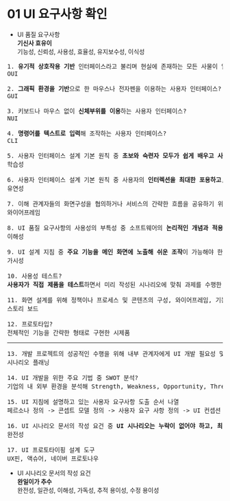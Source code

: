 01 UI 요구사항 확인
===
- UI 품질 요구사항<br>
**기신사 효유이**<br>
기능성, 신뢰성, 사용성, 효율성, 유지보수성, 이식성<br>

<pre>
1. <b>유기적 상호작용 기반</b> 인터페이스라고 불리며 현실에 존재하는 모든 사물이 입출력장치로 변화할 수 있는 사용자 인터페이스의 유형?
OUI

2. <b>그래픽 환경을 기반</b>으로 한 마우스나 전자펜을 이용하는 사용자 인터페이스?
GUI

3. 키보드나 마우스 없이 <b>신체부위를 이용</b>하는 사용자 인터페이스?
NUI

4. <b>명령어를 텍스트로 입력</b>해 조작하는 사용자 인터페이스?
CLI

5. 사용자 인터페이스 설계 기본 원칙 중 <b>초보와 숙련자 모두가 쉽게 배우고 사용</b>할 수 있게 제작하는 원칙?
학습성

6. 사용자 인터페이스 설계 기본 원칙 중 사용자의 <b>인터렉션을 최대한 포용하고, 실수를 방지</b>할 수 있도록 제작하는 원칙?
유연성

7. 이해 관계자들의 화면구성을 협의하거나 서비스의 간략한 흐름을 공유하기 위해 <b>화면 단위의 레이아웃을 설계</b>하는 UI 화면 설계 방식?
와이어프레임

8. UI 품질 요구사항의 사용성의 부특성 중 소프트웨어의 <b>논리적인 개념과 적용 가능성을 분간</b>하는 데 필요한 사용자의 노력 정도에 따른 소프트웨어 특성?
이해성

9. UI 설계 지침 중 <b>주요 기능을 메인 화면에 노출해 쉬운 조작</b>이 가능해야 한다는 설계 지침?
가시성

10. 사용성 테스트?
<b>사용자가 직접 제품을 테스트</b>하면서 미리 작성된 시나리오에 맞춰 과제를 수행한 후, 질문에 답하도록 하는 테스트

11. 화면 설계를 위해 정책이나 프로세스 및 콘텐츠의 구성, 와이어프레임, 기능에 대한 정의, 데이터베이스의 연동 등 구축하는 서비스를 위한 대부분 정보가 수록된 문서로서, <b>디자이너와 개발자가 최종적으로 참고하는 산출 문서</b>?
스토리 보드

12. 프로토타입?
전체적인 기능을 간략한 형태로 구현한 시제품
</pre>

---

<pre>
13. 개발 프로젝트의 성공적인 수행을 위해 내부 관계자에게 UI 개발 필요성 및 목표를 공유하고 개발 범위를 수립하기 위한 주요 기법들 중 불확실성이 높은 <b>상황 변화를 사전에 예측하고 다양한 시나리오를 설계하는 방법</b>으로 불확실성을 제거해 나가려는 경영 전략 기법?
시나리오 플래닝

14. UI 개발을 위한 주요 기법 중 SWOT 분석?
기업의 내 외부 환경을 분석해 Strength, Weakness, Opportunity, Threat 원인을 규정하고 이를 토대로 경영 전략을 수립하는 기법

15. UI 지침에 설명하고 있는 사용자 요구사항 도출 순서 나열
페르소나 정의 -> 콘셉트 모델 정의 -> 사용자 요구 사항 정의 -> UI 컨셉션

16. UI 시나리오 문서의 작성 요건 중 <b>UI 시나리오는 누락이 없어야 하고, 최대한 빠짐없이 가능한 한 상세하게 기술</b>하며 시스템 기능보다 <b>사용자의 태스크에 초점</b>을 맞춰 기술해야하는 요건?
완전성

17. UI 프로토타이핑 설계 도구
UX핀, 액슈어, 네이버 프로토나우
</pre>

- UI 시나리오 문서의 작성 요건<br>
**완일이가 추수**<br>
완전성, 일관성, 이해성, 가독성, 추적 용이성, 수정 용이성<br>
